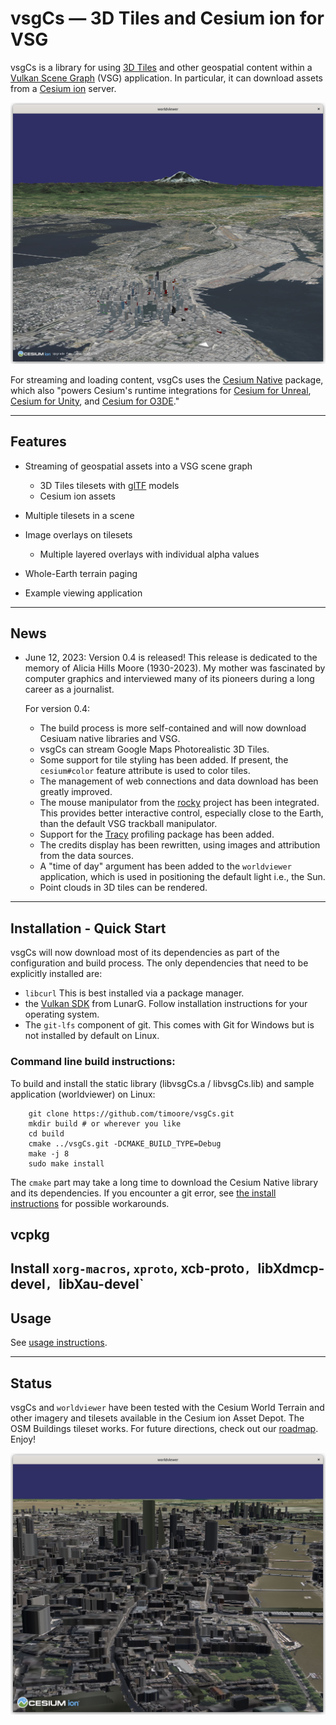 vsgCs  —  3D Tiles and Cesium ion for VSG
=====
vsgCs is a library for using [3D
Tiles](https://github.com/CesiumGS/3d-tiles) and other geospatial
    content within a [Vulkan Scene Graph](https://github.com/vsg-dev/VulkanSceneGraph) (VSG)
    application. In particular, it can download assets from a 
    [Cesium ion](https://cesium.com/platform/cesium-ion/) server.

<img src="doc/img/seattle.png" alt="Seattle with OSM buildings">

For streaming and loading content, vsgCs uses the [Cesium Native](https://github.com/CesiumGS/cesium-native)
package, which also "powers Cesium's runtime integrations for
[Cesium for Unreal](https://github.com/CesiumGS/cesium-unreal),
[Cesium for Unity](https://github.com/CesiumGS/cesium-unity), and
[Cesium for O3DE](https://github.com/CesiumGS/cesium-o3de)."

---

## Features

- Streaming of geospatial assets into a VSG scene graph
  - 3D Tiles tilesets with [glTF](https://www.khronos.org/gltf/) models
  - Cesium ion assets
  
- Multiple tilesets in a scene
- Image overlays on tilesets
  - Multiple layered overlays with individual alpha values

- Whole-Earth terrain paging
- Example viewing application

---

## News
- June 12, 2023: Version 0.4 is released! This release is dedicated to the memory of Alicia Hills
  Moore (1930-2023). My mother was fascinated by computer graphics and interviewed many of its
  pioneers during a long career as a journalist.
  
  For version 0.4:
  - The build process is more self-contained and will now download Cesiuam native libraries and VSG.
  - vsgCs can stream Google Maps Photorealistic 3D Tiles.
  - Some support for tile styling has been added. If present, the `cesium#color` feature attribute is
    used to color tiles.
  - The management of web connections and data download has been greatly improved.
  - The mouse manipulator from the [rocky](https://github.com/pelicanmapping/rocky) project has been
    integrated. This provides better interactive control, especially close to the Earth, than the
    default VSG trackball manipulator.
  - Support for the [Tracy](https://github.com/wolfpld/tracy) profiling package has been added.
  - The credits display has been rewritten, using images and attribution from the data sources.
  - A "time of day" argument has been added to the `worldviewer` application, which is used in
    positioning the default light i.e., the Sun.
  - Point clouds in 3D tiles can be rendered.
---

## Installation - Quick Start

vsgCs will now download most of its dependencies as part of the configuration and build process. The
only dependencies that need to be explicitly installed are:
- `libcurl` This is best installed via a package manager.
- the [Vulkan SDK](https://vulkan.lunarg.com/sdk/home) from LunarG. Follow installation instructions
  for your operating system.
- The `git-lfs` component of git. This comes with Git for Windows but is not installed by default on Linux.

### Command line build instructions:

To build and install the static library (libvsgCs.a / libvsgCs.lib) and sample
application (worldviewer) on Linux:
```
    git clone https://github.com/timoore/vsgCs.git
    mkdir build # or wherever you like
    cd build
    cmake ../vsgCs.git -DCMAKE_BUILD_TYPE=Debug
    make -j 8
    sudo make install
```

The `cmake` part may take a long time to download the Cesium Native library and its dependencies. If
you encounter a git error, see [the install instructions](INSTALL.md) for possible workarounds.

## vcpkg

Install `xorg-macros`, `xproto`, xcb-proto`, `libXdmcp-devel`, `libXau-devel`
---


## Usage

See [usage instructions](USAGE.md).

---

## Status

vsgCs and `worldviewer` have been tested with the Cesium World Terrain
and other imagery and tilesets available in the Cesium ion Asset
Depot. The OSM Buildings tileset works. For future directions, check
out our [roadmap](doc/ROADMAP.md). Enjoy!

<img src="doc/img/london.png" alt="London, England">
